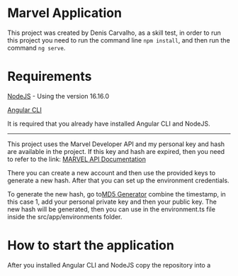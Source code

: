 # Marvel Application
This project was created by Denis Carvalho, as a skill test, 
in order to run this project you need to run the command line `npm install`, and then run the command `ng serve`.

# Requirements
[NodeJS](https://nodejs.org/en/) - Using the version 16.16.0

[Angular CLI](https://angular.io/guide/setup-local#install-the-angular-cli)

It is required that you already have installed Angular CLI and NodeJS.
_________

This project uses the Marvel Developer API and my personal key and hash are available in the project. 
If this key and hash are expired, then you need to refer to the link: [MARVEL API Documentation](https://developer.marvel.com/documentation/getting_started)

There you can create a new account and then use the provided 
keys to generate a new hash. After that you can set up the environment credentials.

To generate the new hash, go to[MD5 Generator](https://www.md5hashgenerator.com/)
combine the timestamp, in this case 1, add your personal private key and then your public key.
The new hash will be generated, then you can use in the environment.ts file inside the src/app/environments folder.


# How to start the application

After you installed Angular CLI and NodeJS
copy the repository into a